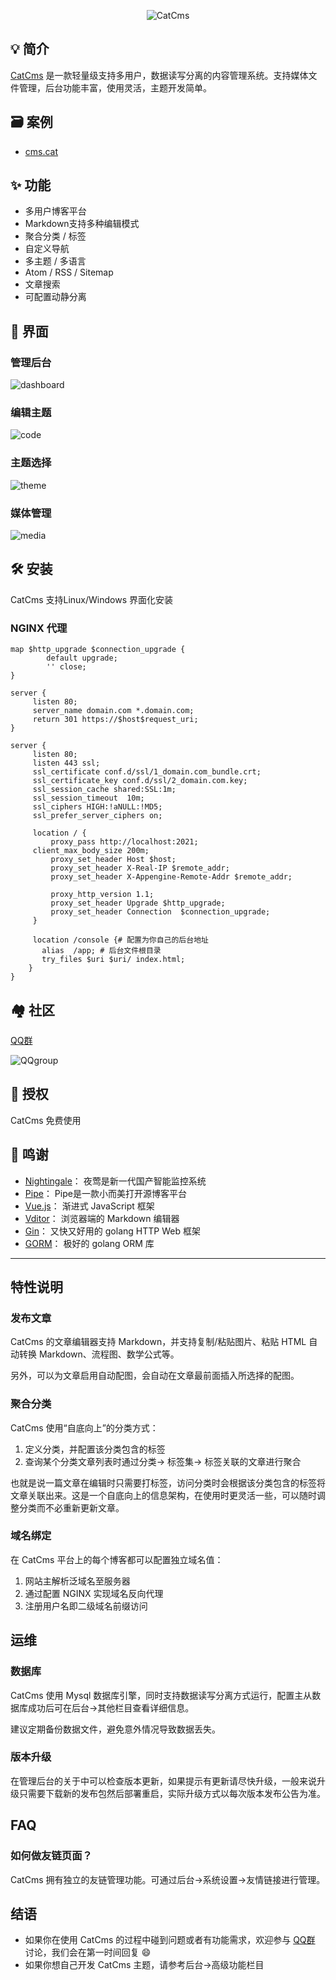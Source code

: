 <p align = "center">
<img alt="CatCms" src="https://user-images.githubusercontent.com/95879856/147455181-fc28af03-6ae2-440e-b28f-d59717e64677.png">
</p>

## 💡 简介

[CatCms](https://github.com/doulamon/cms.cat) 是一款轻量级支持多用户，数据读写分离的内容管理系统。支持媒体文件管理，后台功能丰富，使用灵活，主题开发简单。

## 🗃 案例

* [cms.cat](https://cms.cat)

## ✨ 功能

* 多用户博客平台
* Markdown支持多种编辑模式
* 聚合分类 / 标签
* 自定义导航
* 多主题 / 多语言
* Atom / RSS / Sitemap
* 文章搜索
* 可配置动静分离

## 🎨 界面

### 管理后台

![dashboard](https://user-images.githubusercontent.com/95879856/147455037-c176c5bd-4f83-4917-b7b6-b1bb383ef6ab.png)

### 编辑主题

![code](https://user-images.githubusercontent.com/95879856/147455056-231f2149-65af-42b4-ad1c-572a179b6656.png)

### 主题选择

![theme](https://user-images.githubusercontent.com/95879856/147455073-c6c3250c-a861-4fc8-b3b2-64168a9731e0.png)

### 媒体管理

![media](https://user-images.githubusercontent.com/95879856/147455090-950aa76b-a892-42b8-bbd8-2dd6bba9f6b5.png)

## 🛠️ 安装

CatCms 支持Linux/Windows 界面化安装

### NGINX 代理

```nginx
map $http_upgrade $connection_upgrade {
        default upgrade;
        '' close;
}

server {
     listen 80;
     server_name domain.com *.domain.com;
     return 301 https://$host$request_uri;
}

server {
     listen 80;
     listen 443 ssl;
     ssl_certificate conf.d/ssl/1_domain.com_bundle.crt;
     ssl_certificate_key conf.d/ssl/2_domain.com.key;
     ssl_session_cache shared:SSL:1m;
     ssl_session_timeout  10m;
     ssl_ciphers HIGH:!aNULL:!MD5;
     ssl_prefer_server_ciphers on;
 
     location / {
         proxy_pass http://localhost:2021;
	 client_max_body_size 200m;
         proxy_set_header Host $host;
         proxy_set_header X-Real-IP $remote_addr;
         proxy_set_header X-Appengine-Remote-Addr $remote_addr;
           
         proxy_http_version 1.1;
         proxy_set_header Upgrade $http_upgrade;
         proxy_set_header Connection  $connection_upgrade;
     }
     
     location /console {# 配置为你自己的后台地址
	   alias  /app; # 后台文件根目录
	   try_files $uri $uri/ index.html;
    }
}
```

## 🏘️ 社区

[QQ群](https://qm.qq.com/cgi-bin/qm/qr?k=JxlOD5x4fr2nwXNLQ973FSmMemzmR35F&jump_from=webapi)

![QQgroup](https://user-images.githubusercontent.com/95879856/147330280-d57627e7-fb3d-4b42-bf44-b20ae771c936.JPG)

## 📄 授权

CatCms 免费使用

## 🙏 鸣谢

* [Nightingale](https://github.com/didi/nightingale)： 夜莺是新一代国产智能监控系统
* [Pipe](https://github.com/88250/pipe)： Pipe是一款小而美打开源博客平台
* [Vue.js](https://github.com/vuejs/vue)： 渐进式 JavaScript 框架
* [Vditor](https://github.com/Vanessa219/vditor)： 浏览器端的 Markdown 编辑器
* [Gin](https://github.com/gin-gonic/gin)： 又快又好用的 golang HTTP Web 框架
* [GORM](https://github.com/jinzhu/gorm)： 极好的 golang ORM 库

---

## 特性说明

### 发布文章

CatCms 的文章编辑器支持 Markdown，并支持复制/粘贴图片、粘贴 HTML 自动转换 Markdown、流程图、数学公式等。

另外，可以为文章启用自动配图，会自动在文章最前面插入所选择的配图。

### 聚合分类

CatCms 使用“自底向上”的分类方式：

1. 定义分类，并配置该分类包含的标签
2. 查询某个分类文章列表时通过分类-> 标签集-> 标签关联的文章进行聚合

也就是说一篇文章在编辑时只需要打标签，访问分类时会根据该分类包含的标签将文章关联出来。这是一个自底向上的信息架构，在使用时更灵活一些，可以随时调整分类而不必重新更新文章。

### 域名绑定

在 CatCms 平台上的每个博客都可以配置独立域名值：

1. 网站主解析泛域名至服务器
2. 通过配置 NGINX 实现域名反向代理
3. 注册用户名即二级域名前缀访问

## 运维

### 数据库

CatCms 使用 Mysql 数据库引擎，同时支持数据读写分离方式运行，配置主从数据库成功后可在后台->其他栏目查看详细信息。

建议定期备份数据文件，避免意外情况导致数据丢失。

### 版本升级

在管理后台的关于中可以检查版本更新，如果提示有更新请尽快升级，一般来说升级只需要下载新的发布包然后部署重启，实际升级方式以每次版本发布公告为准。

## FAQ

### 如何做友链页面？

CatCms 拥有独立的友链管理功能。可通过后台->系统设置->友情链接进行管理。

## 结语

* 如果你在使用 CatCms
  的过程中碰到问题或者有功能需求，欢迎参与 [QQ群](https://qm.qq.com/cgi-bin/qm/qr?k=JxlOD5x4fr2nwXNLQ973FSmMemzmR35F&jump_from=webapi)
  讨论，我们会在第一时间回复 😄
* 如果你想自己开发 CatCms 主题，请参考后台->高级功能栏目

